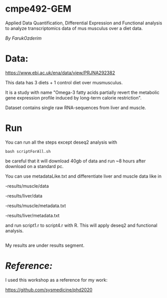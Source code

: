# cmpe492-GEM

Applied Data Quantification, Differential Expression and Functional analysis to analyze transcriptomics data of mus musculus over a diet data.

_By FarukOzderim_  

# Data:  
https://www.ebi.ac.uk/ena/data/view/PRJNA292382

This data has 3 diets + 1 control diet over musmusculus. 

It is a study with name "Omega-3 fatty acids partially revert the metabolic gene expression profile induced by long-term calorie restriction". 

Dataset contains single raw RNA-sequences from liver and muscle.


# Run
You can run all the steps except deseq2 analysis with

```shell
bash scriptForAll.sh
```

be careful that it will download 40gb of data and run ~8 hours after download on a standard pc.

You can use metadataLike.txt and differentiate liver and muscle data like in 

-results/muscle/data

-results/liver/data

-results/muscle/metadata.txt

-results/liver/metadata.txt


and run script1.r to script4.r with R. This will apply deseq2 and functional analysis.


##


My results are under results segment.


# _Reference:_

I used this workshop as a reference for my work:

https://github.com/sysmedicine/phd2020

